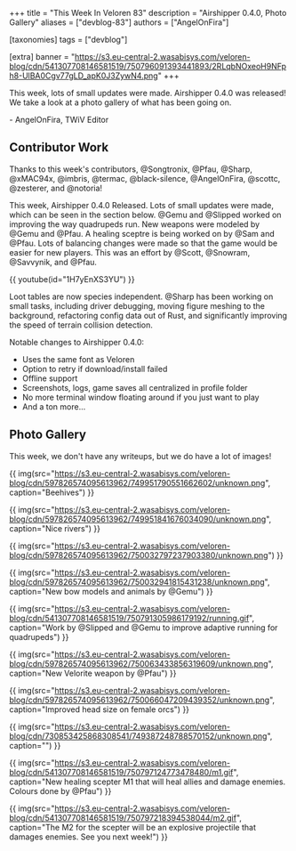 +++
title = "This Week In Veloren 83"
description = "Airshipper 0.4.0, Photo Gallery"
aliases = ["devblog-83"]
authors = ["AngelOnFira"]

[taxonomies]
tags = ["devblog"]

[extra]
banner = "https://s3.eu-central-2.wasabisys.com/veloren-blog/cdn/541307708146581519/750796091393441893/2RLqbNOxeoH9NFph8-UlBA0Cgv77gLD_apK0J3ZywN4.png"
+++

This week, lots of small updates were made. Airshipper 0.4.0 was released! We
take a look at a photo gallery of what has been going on.

\- AngelOnFira, TWiV Editor

## Contributor Work

Thanks to this week's contributors, @Songtronix, @Pfau, @Sharp, @xMAC94x,
@imbris, @termac, @black-silence, @AngelOnFira, @scottc, @zesterer, and
@notoria!

This week, Airshipper 0.4.0 Released. Lots of small updates were made, which can
be seen in the section below. @Gemu and @Slipped worked on improving
the way quadrupeds run. New weapons were modeled by @Gemu and @Pfau. A healing
sceptre is being worked on by @Sam and @Pfau. Lots of balancing changes were made so that the game
would be easier for new players. This was an effort by @Scott, @Snowram,
@Savvynik, and @Pfau.

{{ youtube(id="1H7yEnXS3YU") }}

Loot tables are now species independent. @Sharp has been
working on small tasks, including driver debugging, moving figure meshing to the
background, refactoring config data out of Rust, and significantly improving the
speed of terrain collision detection.

Notable changes to Airshipper 0.4.0:

- Uses the same font as Veloren
- Option to retry if download/install failed
- Offline support
- Screenshots, logs, game saves all centralized in profile folder
- No more terminal window floating around if you just want to play
- And a ton more...

## Photo Gallery

This week, we don't have any writeups, but we do have a lot of images!

{{
  img(src="https://s3.eu-central-2.wasabisys.com/veloren-blog/cdn/597826574095613962/749951790551662602/unknown.png",
  caption="Beehives")
}}

{{
  img(src="https://s3.eu-central-2.wasabisys.com/veloren-blog/cdn/597826574095613962/749951841676034090/unknown.png",
  caption="Nice rivers")
}}

{{
  img(src="https://s3.eu-central-2.wasabisys.com/veloren-blog/cdn/597826574095613962/750032797237903380/unknown.png")
}}

{{
  img(src="https://s3.eu-central-2.wasabisys.com/veloren-blog/cdn/597826574095613962/750032941815431238/unknown.png",
  caption="New bow models and animals by @Gemu")
}}

{{
  img(src="https://s3.eu-central-2.wasabisys.com/veloren-blog/cdn/541307708146581519/750791305986179192/running.gif",
  caption="Work by @Slipped and @Gemu to improve adaptive running for quadrupeds")
}}

{{
  img(src="https://s3.eu-central-2.wasabisys.com/veloren-blog/cdn/597826574095613962/750063433856319609/unknown.png",
  caption="New Velorite weapon by @Pfau")
}}

{{
  img(src="https://s3.eu-central-2.wasabisys.com/veloren-blog/cdn/597826574095613962/750066047209439352/unknown.png",
  caption="Improved head size on female orcs")
}}

{{
  img(src="https://s3.eu-central-2.wasabisys.com/veloren-blog/cdn/730853425868308541/749387248788570152/unknown.png",
  caption="")
}}

{{
  img(src="https://s3.eu-central-2.wasabisys.com/veloren-blog/cdn/541307708146581519/750797124773478480/m1.gif",
  caption="New healing scepter M1 that will heal allies and damage enemies. Colours done by @Pfau")
}}

{{
  img(src="https://s3.eu-central-2.wasabisys.com/veloren-blog/cdn/541307708146581519/750797218394538044/m2.gif",
  caption="The M2 for the scepter will be an explosive projectile that damages enemies. See you next week!")
}}
